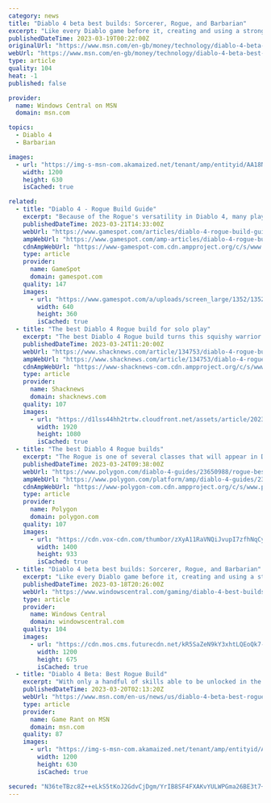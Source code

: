 ```yaml
---
category: news
title: "Diablo 4 beta best builds: Sorcerer, Rogue, and Barbarian"
excerpt: "Like every Diablo game before it, creating and using a strong character build is the core of what makes Diablo 4 fun to play. However, since each class has a huge variety of different skills and skill ..."
publishedDateTime: 2023-03-19T00:22:00Z
originalUrl: "https://www.msn.com/en-gb/money/technology/diablo-4-beta-best-builds-sorcerer-rogue-and-barbarian/ar-AA18OddO"
webUrl: "https://www.msn.com/en-gb/money/technology/diablo-4-beta-best-builds-sorcerer-rogue-and-barbarian/ar-AA18OddO"
type: article
quality: 104
heat: -1
published: false

provider:
  name: Windows Central on MSN
  domain: msn.com

topics:
  - Diablo 4
  - Barbarian

images:
  - url: "https://img-s-msn-com.akamaized.net/tenant/amp/entityid/AA18NYja.img?h=630&w=1200&m=6&q=60&o=t&l=f&f=jpg"
    width: 1200
    height: 630
    isCached: true

related:
  - title: "Diablo 4 - Rogue Build Guide"
    excerpt: "Because of the Rogue's versatility in Diablo 4, many players are puzzled as to how to properly build out their character. In this guide, we will be going over our recommended build guide for the Rogue ..."
    publishedDateTime: 2023-03-21T14:33:00Z
    webUrl: "https://www.gamespot.com/articles/diablo-4-rogue-build-guide/1100-6512551/"
    ampWebUrl: "https://www.gamespot.com/amp-articles/diablo-4-rogue-build-guide/1100-6512551/"
    cdnAmpWebUrl: "https://www-gamespot-com.cdn.ampproject.org/c/s/www.gamespot.com/amp-articles/diablo-4-rogue-build-guide/1100-6512551/"
    type: article
    provider:
      name: GameSpot
      domain: gamespot.com
    quality: 147
    images:
      - url: "https://www.gamespot.com/a/uploads/screen_large/1352/13527689/4114967-livestream_diablo4beta.jpg"
        width: 640
        height: 360
        isCached: true
  - title: "The best Diablo 4 Rogue build for solo play"
    excerpt: "The best Diablo 4 Rogue build turns this squishy warrior into a deadly assassin. Rogues are flexible fighters with a broad range of skills. They lend themselves to deep specialization, but you can get ..."
    publishedDateTime: 2023-03-24T11:20:00Z
    webUrl: "https://www.shacknews.com/article/134753/diablo-4-rogue-build"
    ampWebUrl: "https://www.shacknews.com/article/134753/diablo-4-rogue-build?amphtml=1"
    cdnAmpWebUrl: "https://www-shacknews-com.cdn.ampproject.org/c/s/www.shacknews.com/article/134753/diablo-4-rogue-build?amphtml=1"
    type: article
    provider:
      name: Shacknews
      domain: shacknews.com
    quality: 107
    images:
      - url: "https://d1lss44hh2trtw.cloudfront.net/assets/article/2023/03/23/diablo-4-rogue-build_feature.jpg"
        width: 1920
        height: 1080
        isCached: true
  - title: "The best Diablo 4 Rogue builds"
    excerpt: "The Rogue is one of several classes that will appear in Diablo 4, alongside series mainstays such as the Barbarian, Necromancer, and Druid. What the Rogue lacks in raw damage output, the class makes ..."
    publishedDateTime: 2023-03-24T09:38:00Z
    webUrl: "https://www.polygon.com/diablo-4-guides/23650988/rogue-best-build-skills"
    ampWebUrl: "https://www.polygon.com/platform/amp/diablo-4-guides/23650988/rogue-best-build-skills"
    cdnAmpWebUrl: "https://www-polygon-com.cdn.ampproject.org/c/s/www.polygon.com/platform/amp/diablo-4-guides/23650988/rogue-best-build-skills"
    type: article
    provider:
      name: Polygon
      domain: polygon.com
    quality: 107
    images:
      - url: "https://cdn.vox-cdn.com/thumbor/zXyA11RaVNQiJvupI7zfhNqCyPk=/0x0:1920x1080/1400x933/filters:focal(807x387:1113x693):no_upscale()/cdn.vox-cdn.com/uploads/chorus_image/image/72110658/Diablo_IV_Rogue_Key_Art.0.jpg"
        width: 1400
        height: 933
        isCached: true
  - title: "Diablo 4 beta best builds: Sorcerer, Rogue, and Barbarian"
    excerpt: "Like every Diablo game before it, creating and using a strong character build is the core of what makes Diablo 4 fun to play. However, since each class has a huge variety of different skills and skill ..."
    publishedDateTime: 2023-03-18T20:26:00Z
    webUrl: "https://www.windowscentral.com/gaming/diablo-4-best-builds"
    type: article
    provider:
      name: Windows Central
      domain: windowscentral.com
    quality: 104
    images:
      - url: "https://cdn.mos.cms.futurecdn.net/kR5SaZeN9kY3xhtLQEoQk7-1200-80.png"
        width: 1200
        height: 675
        isCached: true
  - title: "Diablo 4 Beta: Best Rogue Build"
    excerpt: "With only a handful of skills able to be unlocked in the beta period, it's still possible to have an overpowered rogue in Diablo 4."
    publishedDateTime: 2023-03-20T02:13:20Z
    webUrl: "https://www.msn.com/en-us/news/us/diablo-4-beta-best-rogue-build/ar-AA18Q5kg"
    type: article
    provider:
      name: Game Rant on MSN
      domain: msn.com
    quality: 87
    images:
      - url: "https://img-s-msn-com.akamaized.net/tenant/amp/entityid/AA18Q7Yu.img?h=630&w=1200&m=6&q=60&o=t&l=f&f=jpg"
        width: 1200
        height: 630
        isCached: true

secured: "N36teTBzc8Z++eLkS5tKoJ2GdvCjDgm/YrIB8SF4FXAKvYULWPGma26BE3t7+yHUsIxth8L4a1c1XB/ocnKHZoeQxmguOAClMin8DKtHHGXCQwdYD6CRsQ+Wa8u+9+bExHvTnnuCyjAIEeWblJCI0RuTGpqfKheG8iTau2wMglQJKqiXDY8m7RlnIYUyu4hE3o/YcLC4vTxO1Q1i4VK8MUPCrP+h1byw+EaKWvmTCNygBR3rs1+1/BEzRM3KWQQb/crgcUAg98+6MdVDCopHCMmFxT9IKCEVgsNLyX8q0+obrOTpTdWiWO9odu8OSXnhffjLqOp0+TcFLSylNPMRMZnFV1hRy9l6Luet3xN15u8=;je2tkt1oRbl8elVB8ef6VA=="
---
```


